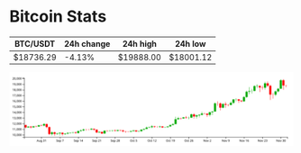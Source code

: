 # Bitcoin Stats

BTC/USDT|24h change|24h high|24h low|
|---|---|---|---|
|$18736.29|-4.13%|$19888.00|$18001.12|

<img src="./chart.svg">
